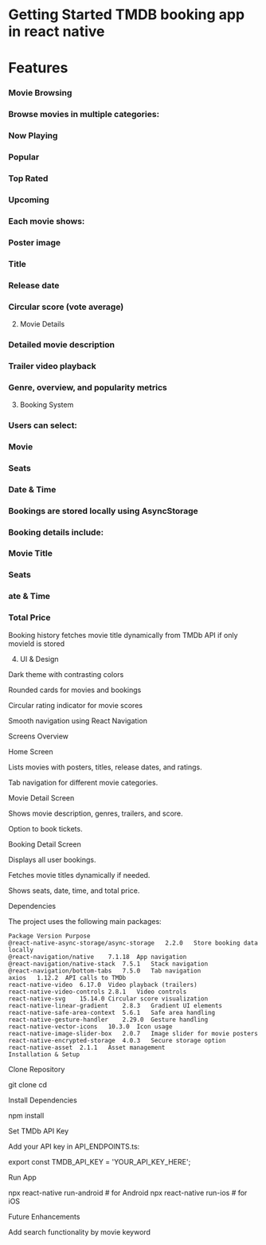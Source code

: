 # Getting Started TMDB booking app in react native 

# Features

### Movie Browsing

### Browse movies in multiple categories:

### Now Playing

### Popular

### Top Rated

### Upcoming

### Each movie shows:

### Poster image

### Title

### Release date

### Circular score (vote average)

2. Movie Details

### Detailed movie description

### Trailer video playback

### Genre, overview, and popularity metrics

3. Booking System

### Users can select:

### Movie

### Seats

### Date & Time

### Bookings are stored locally using AsyncStorage

### Booking details include:

### Movie Title

### Seats

### ate & Time

### Total Price

Booking history fetches movie title dynamically from TMDb API if only movieId is stored

4. UI & Design

Dark theme with contrasting colors

Rounded cards for movies and bookings

Circular rating indicator for movie scores

Smooth navigation using React Navigation

Screens Overview

Home Screen

Lists movies with posters, titles, release dates, and ratings.

Tab navigation for different movie categories.

Movie Detail Screen

Shows movie description, genres, trailers, and score.

Option to book tickets.

Booking Detail Screen

Displays all user bookings.

Fetches movie titles dynamically if needed.

Shows seats, date, time, and total price.

Dependencies

The project uses the following main packages:


```
Package	Version	Purpose
@react-native-async-storage/async-storage	2.2.0	Store booking data locally
@react-navigation/native	7.1.18	App navigation
@react-navigation/native-stack	7.5.1	Stack navigation
@react-navigation/bottom-tabs	7.5.0	Tab navigation
axios	1.12.2	API calls to TMDb
react-native-video	6.17.0	Video playback (trailers)
react-native-video-controls	2.8.1	Video controls
react-native-svg	15.14.0	Circular score visualization
react-native-linear-gradient	2.8.3	Gradient UI elements
react-native-safe-area-context	5.6.1	Safe area handling
react-native-gesture-handler	2.29.0	Gesture handling
react-native-vector-icons	10.3.0	Icon usage
react-native-image-slider-box	2.0.7	Image slider for movie posters
react-native-encrypted-storage	4.0.3	Secure storage option
react-native-asset	2.1.1	Asset management
Installation & Setup
```
Clone Repository

git clone <repository-url>
cd <project-folder>


Install Dependencies

npm install


Set TMDb API Key

Add your API key in API_ENDPOINTS.ts:

export const TMDB_API_KEY = 'YOUR_API_KEY_HERE';


Run App

npx react-native run-android   # for Android
npx react-native run-ios       # for iOS

Future Enhancements

Add search functionality by movie keyword


